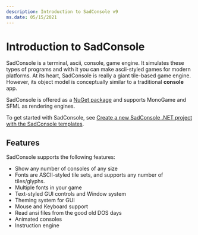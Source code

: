 ```yaml
---
description: Introduction to SadConsole v9
ms.date: 05/15/2021
---
```


# Introduction to SadConsole

SadConsole is a terminal, ascii, console, game engine. It simulates these types of programs and with it you can make ascii-styled games for modern platforms. At its heart, SadConsole is really a giant tile-based game engine. However, its object model is conceptually similar to a traditional **console** app.

SadConsole is offered as a [NuGet package](https://www.nuget.org/packages/SadConsole/) and supports MonoGame and SFML as rendering engines.

To get started with SadConsole, see [Create a new SadConsole .NET project with the SadConsole templates](getting-started-cli.md).

## Features

SadConsole supports the following features:

- Show any number of consoles of any size
- Fonts are ASCII-styled tile sets, and supports any number of tiles/glyphs.
- Multiple fonts in your game
- Text-styled GUI controls and Window system
- Theming system for GUI
- Mouse and Keyboard support
- Read ansi files from the good old DOS days
- Animated consoles
- Instruction engine
